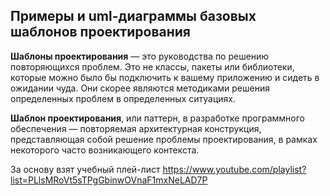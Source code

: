 ## Примеры и uml-диаграммы базовых шаблонов проектирования

**Шаблоны проектирования** — это руководства по решению повторяющихся проблем. Это не классы, пакеты или библиотеки,
которые можно было бы подключить к вашему приложению и сидеть в ожидании чуда. Они скорее являются методиками решения 
определенных проблем в определенных ситуациях.


**Шаблон проектирования**, или паттерн, в разработке программного обеспечения — повторяемая архитектурная 
конструкция, представляющая собой решение проблемы проектирования, в рамках некоторого часто возникающего 
контекста.

За основу взят учебный плей-лист https://www.youtube.com/playlist?list=PLlsMRoVt5sTPgGbinwOVnaF1mxNeLAD7P